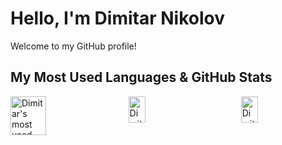 # Hello, I'm Dimitar Nikolov

Welcome to my GitHub profile!

## My Most Used Languages & GitHub Stats

<div style="display: flex; flex-direction: row;">
    <a href="https://github.com/Dimitar759/github-readme-stats">
        <img src="https://github-readme-stats.vercel.app/api/top-langs/?username=Dimitar759&layout=pie" alt="Dimitar's most used programming languages" style="width: 55%;">
    </a>
    <a href="https://github.com/Dimitar759/github-readme-stats#gh-light-mode-only" style="width: 45%;">
        <img src="https://github-readme-stats.vercel.app/api?username=Dimitar759&show_icons=true&theme=default#gh-light-mode-only" alt="Dimitar's GitHub stats-Light" style="width: 45%;">
    </a>
    <a href="https://github.com/Dimitar759/github-readme-stats#gh-dark-mode-only" style="width: 45%; margin-left: 45px;">
        <img src="https://github-readme-stats.vercel.app/api?username=Dimitar759&show_icons=true&theme=radical" alt="Dimitar's GitHub stats-Dark" style="width: 45%;">
    </a>
</div>
